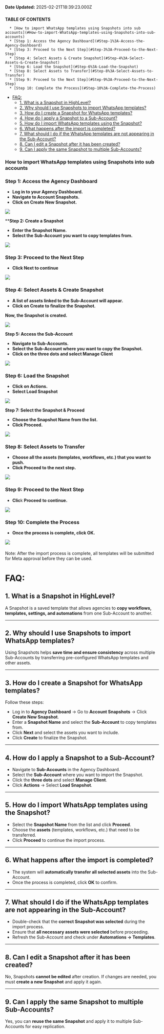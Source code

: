 **Date Updated:** 2025-02-21T18:39:23.000Z

###   

**TABLE OF CONTENTS**

      * [How to import WhatsApp templates using Snapshots into sub accounts](#How-to-import-WhatsApp-templates-using-Snapshots-into-sub-accounts)
      * [Step 1: Access the Agency Dashboard](#Step-1%3A-Access-the-Agency-Dashboard)
      * [Step 3: Proceed to the Next Step](#Step-3%3A-Proceed-to-the-Next-Step)
      * [Step 4: Select Assets & Create Snapshot](#Step-4%3A-Select-Assets-&-Create-Snapshot)
      * [Step 6: Load the Snapshot](#Step-6%3A-Load-the-Snapshot)
      * [Step 8: Select Assets to Transfer](#Step-8%3A-Select-Assets-to-Transfer)
      * [Step 9: Proceed to the Next Step](#Step-9%3A-Proceed-to-the-Next-Step)
      * [Step 10: Complete the Process](#Step-10%3A-Complete-the-Process)
* [FAQ:](#%E2%80%8BFAQ%3A)  
   * [1\. What is a Snapshot in HighLevel?](#1.-What-is-a-Snapshot-in-HighLevel?)  
   * [2\. Why should I use Snapshots to import WhatsApp templates?](#2.-Why-should-I-use-Snapshots-to-import-WhatsApp-templates?)  
   * [3\. How do I create a Snapshot for WhatsApp templates?](#3.-How-do-I-create-a-Snapshot-for-WhatsApp-templates?)  
   * [4\. How do I apply a Snapshot to a Sub-Account?](#4.-How-do-I-apply-a-Snapshot-to-a-Sub-Account?)  
   * [5\. How do I import WhatsApp templates using the Snapshot?](#5.-How-do-I-import-WhatsApp-templates-using-the-Snapshot?)  
   * [6\. What happens after the import is completed?](#6.-What-happens-after-the-import-is-completed?)  
   * [7\. What should I do if the WhatsApp templates are not appearing in the Sub-Account?](#7.-What-should-I-do-if-the-WhatsApp-templates-are-not-appearing-in-the-Sub-Account?)  
   * [8\. Can I edit a Snapshot after it has been created?](#8.-Can-I-edit-a-Snapshot-after-it-has-been-created?)  
   * [9\. Can I apply the same Snapshot to multiple Sub-Accounts?](#9.-Can-I-apply-the-same-Snapshot-to-multiple-Sub-Accounts?)

###   

### How to import WhatsApp templates using Snapshots into sub accounts

###   

### **Step 1: Access the Agency Dashboard**

* **Log in to your Agency Dashboard.**
* **Navigate to Account Snapshots.**
* **Click on Create New Snapshot.**

**![](https://s3.amazonaws.com/cdn.freshdesk.com/data/helpdesk/attachments/production/155042015524/original/xe8nXFC9oW-QCp_FKHPEe5i68uMYscszQw.png?1740134965)**

****Step 2: Create a Snapshot**

* **Enter the Snapshot Name.**
* **Select the Sub-Account you want to copy templates from.**

![](https://s3.amazonaws.com/cdn.freshdesk.com/data/helpdesk/attachments/production/155042015718/original/uKLBXdxJoMHoz-GvMgRJEndTpZBAa8EtZw.png?1740135101)

### **Step 3: Proceed to the Next Step**

* **Click Next to continue**

**![](https://s3.amazonaws.com/cdn.freshdesk.com/data/helpdesk/attachments/production/155042016183/original/uowG5BF1qWX9Sp7tXUFZUNFSZq6wZ4qDXA.png?1740135427)**

### **Step 4: Select Assets & Create Snapshot**

* **A list of assets linked to the Sub-Account will appear.**
* **Click on Create to finalize the Snapshot.**

**Now, the Snapshot is created.**

**![](https://s3.amazonaws.com/cdn.freshdesk.com/data/helpdesk/attachments/production/155042016281/original/PkgNpmRdSTDpowXKdKaTq0vGEaTEEc2qdQ.png?1740135467)**

**Step 5: Access the Sub-Account**

* **Navigate to Sub-Accounts.**
* **Select the Sub-Account where you want to copy the Snapshot.**
* **Click on the three dots and select Manage Client**

**![](https://s3.amazonaws.com/cdn.freshdesk.com/data/helpdesk/attachments/production/155042016354/original/xUNsT0p3O3-UAbVprQCAinnKq8a5lrHznw.png?1740135511)**

### **Step 6: Load the Snapshot**

* **Click on Actions.**
* **Select Load Snapshot**

**![](https://s3.amazonaws.com/cdn.freshdesk.com/data/helpdesk/attachments/production/155042016927/original/C6R1kxroa_Ode-DtOx1DgDemf-h8qLV09g.png?1740135857)**

**Step 7: Select the Snapshot & Proceed**

* **Choose the Snapshot Name from the list.**
* **Click Proceed.**

**![](https://s3.amazonaws.com/cdn.freshdesk.com/data/helpdesk/attachments/production/155042017008/original/tzTweSDPbikwIxsF0lFQ0LgXQ65SrbD8FA.png?1740135899)**

###   

### **Step 8: Select Assets to Transfer**

* **Choose all the assets (templates, workflows, etc.) that you want to push.**
* **Click Proceed to the next step.**

**![](https://s3.amazonaws.com/cdn.freshdesk.com/data/helpdesk/attachments/production/155042017201/original/UH0frUPscLCrcZs6ikaCGWtUMcIyB2iC0w.png?1740136027)**

### **Step 9: Proceed to the Next Step**

* **Clic**k **Proceed** **to continue.**

**![](https://s3.amazonaws.com/cdn.freshdesk.com/data/helpdesk/attachments/production/155042017768/original/emoRGMUtGUzkNJxtxjphnkDhJfJmoDXKtA.png?1740136326)**

### **Step 10: Complete the Process**

* **Once the process is complete, click OK.**

**![](https://s3.amazonaws.com/cdn.freshdesk.com/data/helpdesk/attachments/production/155042017805/original/79FHAHHMDxPpBtBbO8lS556YheHHnoMM_Q.png?1740136361)**

#### 

Note: After the import process is complete, all templates will be submitted for Meta approval before they can be used.

  
#   

#   

# FAQ:

  
## 1\. What is a Snapshot in HighLevel?

A Snapshot is a saved template that allows agencies to **copy workflows, templates, settings, and automations** from one Sub-Account to another.

---

## 2\. Why should I use Snapshots to import WhatsApp templates?

Using Snapshots helps **save time and ensure consistency** across multiple Sub-Accounts by transferring pre-configured WhatsApp templates and other assets.

---

## 3\. How do I create a Snapshot for WhatsApp templates?

Follow these steps:

* Log in to **Agency Dashboard** → Go to **Account Snapshots** → Click **Create New Snapshot**.
* Enter a **Snapshot Name** and select the **Sub-Account** to copy templates from.
* Click **Next** and select the assets you want to include.
* Click **Create** to finalize the Snapshot.

---

## 4\. How do I apply a Snapshot to a Sub-Account?

* Navigate to **Sub-Accounts** in the Agency Dashboard.
* Select the **Sub-Account** where you want to import the Snapshot.
* Click the **three dots** and select **Manage Client**.
* Click **Actions** → Select **Load Snapshot**.

---

## 5\. How do I import WhatsApp templates using the Snapshot?

* Select the **Snapshot Name** from the list and click **Proceed**.
* Choose the **assets** (templates, workflows, etc.) that need to be transferred.
* Click **Proceed** to continue the import process.

---

## 6\. What happens after the import is completed?

* The system will **automatically transfer all selected assets** into the Sub-Account.
* Once the process is completed, click **OK** to confirm.

---

## 7\. What should I do if the WhatsApp templates are not appearing in the Sub-Account?

* Double-check that the **correct Snapshot was selected** during the import process.
* Ensure that **all necessary assets were selected** before proceeding.
* Refresh the Sub-Account and check under **Automations → Templates**.

---

## 8\. Can I edit a Snapshot after it has been created?

No, Snapshots **cannot be edited** after creation. If changes are needed, you must **create a new Snapshot** and apply it again.

---

## 9\. Can I apply the same Snapshot to multiple Sub-Accounts?

Yes, you can **reuse the same Snapshot** and apply it to multiple Sub-Accounts for easy replication.

  